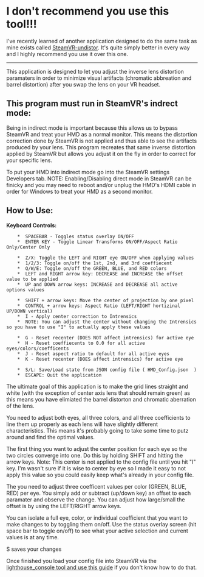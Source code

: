 # I don't recommend you use this tool!!!

I've recently learned of another application designed to do the same task as mine exists called [SteamVR-undistor](https://github.com/sencercoltu/steamvr-undistort). It's quite simply better in every way and I highly recommend you use it over this one.

---------------------

This application is designed to let you adjust the inverse lens distortion paramaters in order to minimize visual artifacts (chromatic abbreation and barrel distortion) after you swap the lens on your VR headset. 

## This program must run in SteamVR's indrect mode:

Being in indirect mode is important because this allows us to bypass SteamVR and treat your HMD as a normal monitor. This means the distortion correction done by SteamVR is not applied and thus able to see the artifacts produced by your lens. This program recreates that same inverse distortion applied by SteamVR but allows you adjust it on the fly in order to correct for your specific lens.

To put your HMD into indirect mode go into the SteamVR settings Developers tab. NOTE: Enabling/Disabling direct mode in SteamVR can be finicky and you may need to reboot and/or unplug the HMD's HDMI cable in order for Windows to treat your HMD as a second monitor.

## How to Use:

**Keyboard Controls:**

		*  SPACEBAR - Toggles status overlay ON/OFF
		*  ENTER KEY - Toggle Linear Transforms ON/OFF/Aspect Ratio Only/Center Only

		*  Z/X: Toggle the LEFT and RIGHT eye ON/OFF when applying values
		*  1/2/3: Toggle on/off the 1st, 2nd, and 3rd coeffiecent
		*  Q/W/E: Toggle on/off the GREEN, BLUE, and RED colors
		*  LEFT and RIGHT arrow key: DECREASE and INCREASE the offset value to be applied
		*  UP and DOWN arrow keys: INCREASE and DECREASE all active options values 

		*  SHIFT + arrow keys: Move the center of projection by one pixel 
		*  CONTROL + arrow keys: Aspect Ratio (LEFT/RIGHT hortizinal UP/DOWN vertical) 
		*  I - Apply center correction to Intrensics
		*  NOTE: You can adjust the center without changing the Intrensics so you have to use "I" to actually apply these values

		*  G - Reset recenter (DOES NOT affect intrensics) for active eye
		*  H - Reset coeffiecents to 0.0 for all active eyes/colors/coefficents 
		*  J - Reset aspect ratio to default for all active eyes
		*  K - Reset recenter (DOES affect intrensics) for active eye 
	
		*  S/L: Save/Load state from JSON config file ( HMD_Config.json  ) 
		*  ESCAPE: Quit the application 

The ultimate goal of this application is to make the grid lines straight and white (with the exception of center axis lens that should remain green) as this means you have elimiated the barrel distorton and chromatic aberration of the lens.  

You need to adjust both eyes, all three colors, and all three coefficients to line them up properly as each lens will have slightly different characteristics. This means it's probably going to take some time to putz around and find the optimal values.

The first thing you want to adjust the center position for each eye so the two circles converge into one. Do this by holding SHIFT and hitting the arrow keys. Note: This center is not applied to the config file until you hit "I" key. I'm wasn't sure if it is wise to center by eye so I made it easy to not apply this value so you could easily keep what's already in your config file.

The you need to adjust three coefficent values per color (GREEN, BLUE, RED) per eye. You simply add or subtract (up/down key) an offset to each paramater and observe the change. You can adjust how large/small the offset is by using the LEFT/RIGHT arrow keys.

You can isolate a full eye, color, or individual coefficient that you want to make changes to by toggling them on/off. Use the status overlay screen (hit space bar to toggle on/off) to see what your active selection and current values is at any time.

S saves your changes

Once finished you load your config file into SteamVR via the [lighthouse_console tool and use this guide](https://www.reddit.com/r/Vive/comments/86uwsf/gearvr_to_vive_lens_adapters/dwdigxa/) if you don't know how to do that.

